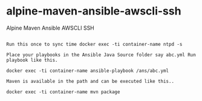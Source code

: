 # alpine-maven-ansible-awscli-ssh
Alpine Maven Ansible AWSCLI SSH


```docker run -dt -t container-name \ --cap-add=SYS_TIME --cap-add=SYS_NICE \ -e "AWS_ACCESS_KEY_ID=YOUR-AWS-KEY-D" \ -e "AWS_SECRET_ACCESS_KEY=YOUR-AWS-SECRET-KEY" \ -e "AWS_DEFAULT_REGION=YOUR-AWS-REGION" \ -v $PWD/PATH-TO-YOUR-ANSIBLE-HOSTS-FILE:/etc/ansible/hosts \ -v $PWD/ans/PATH-TO-YOUR-KEY-FILE:/root/.ssh/id_rsa \ -v $PWD/PATH-TO-ANSIBLE-JAVA-SOURCE:/ans \ schogini/alpine-maven-ansible-awscli-ssh

Run this once to sync time docker exec -ti container-name ntpd -s

Place your playbooks in the Ansible Java Source folder say abc.yml Run playbook like this.

docker exec -ti container-name ansible-playbook /ans/abc.yml

Maven is available in the path and can be executed like this..

docker exec -ti container-name mvn package
